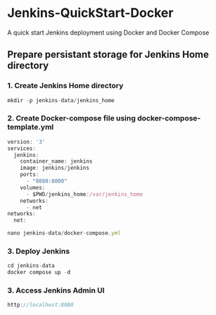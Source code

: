 # Jenkins-QuickStart-Docker
A quick start Jenkins deployment using Docker and Docker Compose

## Prepare persistant storage for Jenkins Home directory

### 1. Create Jenkins Home directory

```javascript
mkdir -p jenkins-data/jenkins_home
```
### 2. Create Docker-compose file using docker-compose-template.yml

```javascript
version: '3'
services:
  jenkins:
    container_name: jenkins
    image: jenkins/jenkins
    ports:
      - "8080:8080"
    volumes:
      - $PWD/jenkins_home:/var/jenkins_home
    networks:
      - net
networks:
  net:
```

```javascript
nano jenkins-data/docker-compose.yml
```

### 3. Deploy Jenkins

```javascript
cd jenkins-data
docker compose up -d
```

### 3. Access Jenkins Admin UI
```javascript
http://localhost:8080
```